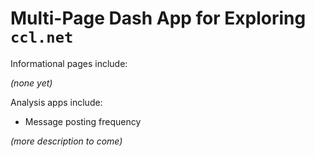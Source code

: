 # Multi-Page Dash App for Exploring `ccl.net`

Informational pages include:

*(none yet)*


Analysis apps include:

- Message posting frequency

*(more description to come)*

